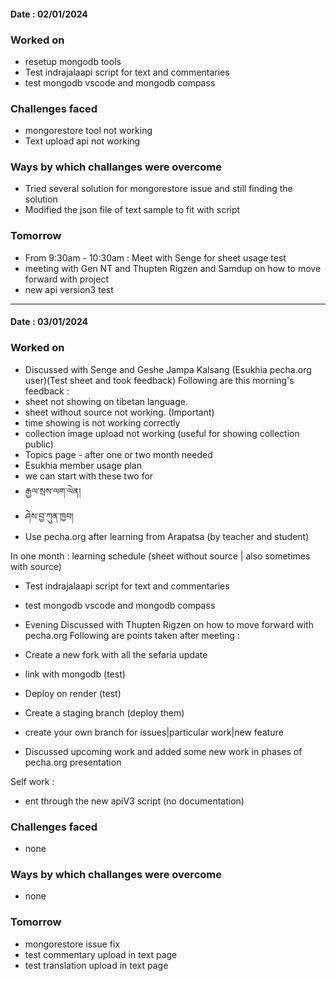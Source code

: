 #### Date : 02/01/2024

### Worked on 
- resetup mongodb tools
- Test indrajalaapi script for text and commentaries
- test mongodb vscode and mongodb compass

### Challenges faced
- mongorestore tool not working 
- Text upload api not working 

### Ways by which challanges were overcome
- Tried several solution for mongorestore issue and still finding the solution
- Modified the json file of text sample to fit with script 

### Tomorrow
- From 9:30am - 10:30am : Meet with Senge for sheet usage test
- meeting with Gen NT and Thupten Rigzen and Samdup on how to move forward with project
- new api version3 test


---

#### Date : 03/01/2024

### Worked on 
- Discussed with Senge and Geshe Jampa Kalsang (Esukhia pecha.org user)(Test sheet and took feedback)
Following are this morning's feedback :
- sheet not showing on tibetan language.
- sheet without source not working. (Important)
- time showing is not working correctly
- collection image upload not working (useful for showing collection public)
- Topics page - after one or two month needed
- Esukhia member usage plan
- we can start with these two for 
- རྒྱལ་སྲས་ལག་ལེན།
- ཤེས་བྱ་ཀུན་ཁྱབ།
- Use pecha.org after learning from Arapatsa (by teacher and student)

In one month : learning schedule (sheet without source | also sometimes with source)
- Test indrajalaapi script for text and commentaries
- test mongodb vscode and mongodb compass

- Evening Discussed with Thupten Rigzen on how to move forward with pecha.org
Following are points taken after meeting :

- Create a new fork with all the sefaria update 
- link with mongodb (test)
- Deploy on render  (test)
- Create a staging branch  (deploy them)
- create your own branch for issues|particular work|new feature

- Discussed upcoming work and added some new work in phases of pecha.org presentation

Self work :
- ent through the new apiV3 script (no documentation)

### Challenges faced
- none

### Ways by which challanges were overcome
- none

### Tomorrow
- mongorestore issue fix
- test commentary upload in text page
- test translation upload in text page
